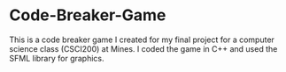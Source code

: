 # Code-Breaker-Game
This is a code breaker game I created for my final project for a computer science class (CSCI200) at Mines. I coded the game in C++ and used the SFML library for graphics. 
